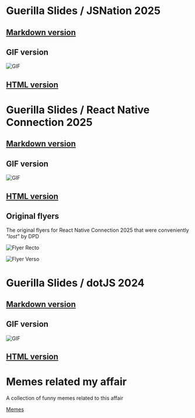 # Guerilla Slides / JSNation 2025

## [Markdown version](https://github.com/mmomtchev/guerilla-slides/blob/main/guerilla-slides-jsnation-2025.md)

## GIF version

  ![GIF](https://mmomtchev.github.io/guerilla-slides/guerilla-slides-2025-jsnation.gif)

## [HTML version](https://mmomtchev.github.io/guerilla-slides/guerilla-slides-2025-jsnation/)

# Guerilla Slides / React Native Connection 2025

## [Markdown version](https://github.com/mmomtchev/guerilla-slides/blob/main/guerilla-slides-2024-dotjs.md)
  
## GIF version

  ![GIF](https://mmomtchev.github.io/guerilla-slides/guerilla-slides-2025-react-native-connection.gif)

## [HTML version](https://mmomtchev.github.io/guerilla-slides/guerilla-slides-2025-react-native-connection/)

## Original flyers

  The original flyers for React Native Connection 2025 that were conveniently *"lost"* by DPD

  ![Flyer Recto](https://mmomtchev.github.io/guerilla-slides/ReactNativeConnection-2025-recto.png)

  ![Flyer Verso](https://mmomtchev.github.io/guerilla-slides/ReactNativeConnection-2025-verso.png)

# Guerilla Slides / dotJS 2024

## [Markdown version](https://github.com/mmomtchev/guerilla-slides/blob/main/guerilla-slides-react-native-connection-2025.md)
  
## GIF version

  ![GIF](https://mmomtchev.github.io/guerilla-slides/guerilla-slides-2024-dotjs.gif)

## [HTML version](https://mmomtchev.github.io/guerilla-slides/guerilla-slides-2024-dotjs/)

# Memes related my affair

A collection of funny memes related to this affair

 [Memes](https://github.com/mmomtchev/guerilla-slides/tree/main/memes)
